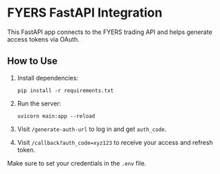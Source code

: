 # FYERS FastAPI Integration

This FastAPI app connects to the FYERS trading API and helps generate access tokens via OAuth.

## How to Use

1. Install dependencies:
   ```
   pip install -r requirements.txt
   ```

2. Run the server:
   ```
   uvicorn main:app --reload
   ```

3. Visit `/generate-auth-url` to log in and get `auth_code`.

4. Visit `/callback?auth_code=xyz123` to receive your access and refresh token.

Make sure to set your credentials in the `.env` file.
